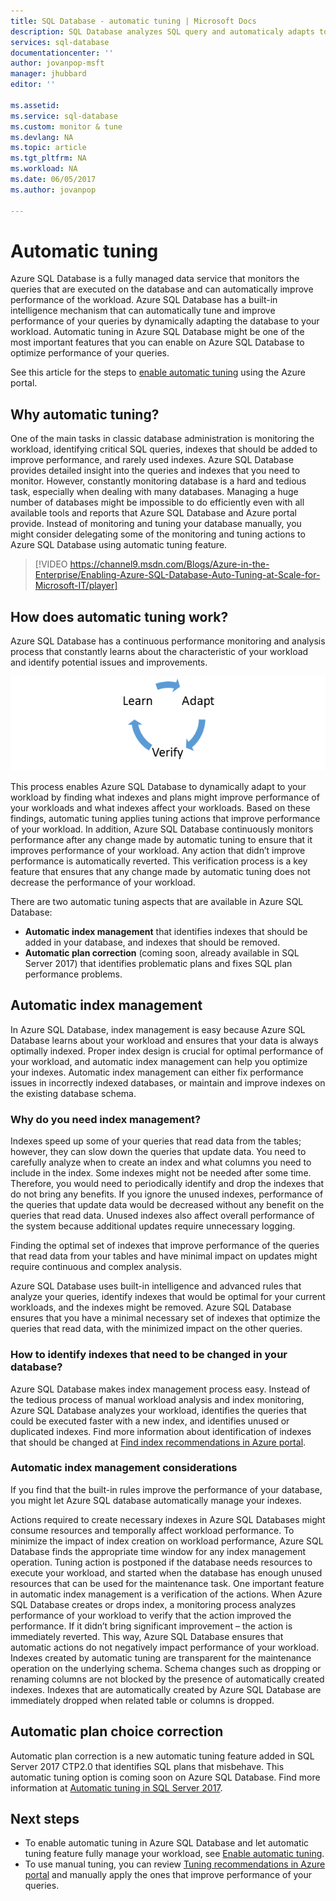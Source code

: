 ```yaml
---
title: SQL Database - automatic tuning | Microsoft Docs
description: SQL Database analyzes SQL query and automaticaly adapts to user workload.
services: sql-database
documentationcenter: ''
author: jovanpop-msft
manager: jhubbard
editor: ''

ms.assetid: 
ms.service: sql-database
ms.custom: monitor & tune
ms.devlang: NA
ms.topic: article
ms.tgt_pltfrm: NA
ms.workload: NA
ms.date: 06/05/2017
ms.author: jovanpop

---
```

# Automatic tuning

Azure SQL Database is a fully managed data service that monitors the queries that are executed on the database and can automatically improve performance of the workload. Azure SQL Database has a built-in intelligence mechanism that can automatically tune and improve performance of your queries by dynamically adapting the database to your workload. Automatic tuning in Azure SQL Database might be one of the most important features that you can enable on Azure SQL Database to optimize performance of your queries.

See this article for the steps to [enable automatic tuning](sql-database-automatic-tuning-enable.md) using the Azure portal.

## Why automatic tuning?

One of the main tasks in classic database administration is monitoring the workload, identifying critical SQL queries, indexes that should be added to improve performance, and rarely used indexes. Azure SQL Database provides detailed insight into the queries and indexes that you need to monitor. However, constantly monitoring database is a hard and tedious task, especially when dealing with many databases. Managing a huge number of databases might be impossible to do efficiently even with all available tools and reports that Azure SQL Database and Azure portal provide. Instead of monitoring and tuning your database manually, you might consider delegating some of the monitoring and tuning actions to Azure SQL Database using automatic tuning feature. 


> [!VIDEO https://channel9.msdn.com/Blogs/Azure-in-the-Enterprise/Enabling-Azure-SQL-Database-Auto-Tuning-at-Scale-for-Microsoft-IT/player]
>

## How does automatic tuning work?

Azure SQL Database has a continuous performance monitoring and analysis process that constantly learns about the characteristic of your workload and identify potential issues and improvements.

![Automatic tuning process](./media/sql-database-automatic-tuning/tuning-process.png)

This process enables Azure SQL Database to dynamically adapt to your workload by finding what indexes and plans might improve performance of your workloads and what indexes affect your workloads. Based on these findings, automatic tuning applies tuning actions that improve performance of your workload. In addition, Azure SQL Database continuously monitors performance after any change made by automatic tuning to ensure that it improves performance of your workload. Any action that didn’t improve performance is automatically reverted. This verification process is a key feature that ensures that any change made by automatic tuning does not decrease the performance of your workload.

There are two automatic tuning aspects that are available in Azure SQL Database:

 -	**Automatic index management** that identifies indexes that should be added in your database, and indexes that should be removed.
 -	**Automatic plan correction** (coming soon, already available in SQL Server 2017) that identifies problematic plans and fixes SQL plan performance problems.

## Automatic index management

In Azure SQL Database, index management is easy because Azure SQL Database learns about your workload and ensures that your data is always optimally indexed. Proper index design is crucial for optimal performance of your workload, and automatic index management can help you optimize your indexes. Automatic index management can either fix performance issues in incorrectly indexed databases, or maintain and improve indexes on the existing database schema. 

### Why do you need index management?

Indexes speed up some of your queries that read data from the tables; however, they can slow down the queries that update data. You need to carefully analyze when to create an index and what columns you need to include in the index. Some indexes might not be needed after some time. Therefore, you would need to periodically identify and drop the indexes that do not bring any benefits. If you ignore the unused indexes, performance of the queries that update data would be decreased without any benefit on the queries that read data. Unused indexes also affect overall performance of the system because additional updates require unnecessary logging.

Finding the optimal set of indexes that improve performance of the queries that read data from your tables and have minimal impact on updates might require continuous and complex analysis.

Azure SQL Database uses built-in intelligence and advanced rules that analyze your queries, identify indexes that would be optimal for your current workloads, and the indexes might be removed. Azure SQL Database ensures that you have a minimal necessary set of indexes that optimize the queries that read data, with the minimized impact on the other queries.

### How to identify indexes that need to be changed in your database?

Azure SQL Database makes index management process easy. Instead of the tedious process of manual workload analysis and index monitoring, Azure SQL Database analyzes your workload, identifies the queries that could be executed faster with a new index, and identifies unused or duplicated indexes. Find more information about identification of indexes that should be changed at [Find index recommendations in Azure portal](sql-database-advisor-portal.md).

### Automatic index management considerations

If you find that the built-in rules improve the performance of your database, you might let Azure SQL database automatically manage your indexes.

Actions required to create necessary indexes in Azure SQL Databases might consume resources and temporally affect workload performance. To minimize the impact of index creation on workload performance, Azure SQL Database finds the appropriate time window for any index management operation. Tuning action is postponed if the database needs resources to execute your workload, and started when the database has enough unused resources that can be used for the maintenance task. One important feature in automatic index management is a verification of the actions. When Azure SQL Database creates or drops index, a monitoring process analyzes performance of your workload to verify that the action improved the performance. If it didn’t bring significant improvement – the action is immediately reverted. This way, Azure SQL Database ensures that automatic actions do not negatively impact performance of your workload. Indexes created by automatic tuning are transparent for the maintenance operation on the underlying schema. Schema changes such as dropping or renaming columns are not blocked by the presence of automatically created indexes. Indexes that are automatically created by Azure SQL Database are immediately dropped when related table or columns is dropped.

## Automatic plan choice correction

Automatic plan correction is a new automatic tuning feature added in SQL Server 2017 CTP2.0 that identifies SQL plans that misbehave. This automatic tuning option is coming soon on Azure SQL Database. Find more information at [Automatic tuning in SQL Server 2017](https://docs.microsoft.com/sql/relational-databases/automatic-tuning/automatic-tuning).

## Next steps

- To enable automatic tuning in Azure SQL Database and let automatic tuning feature fully manage your workload, see [Enable automatic tuning](sql-database-automatic-tuning-enable.md).
- To use manual tuning, you can review [Tuning recommendations in Azure portal](sql-database-advisor-portal.md) and manually apply the ones that improve performance of your queries.
